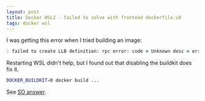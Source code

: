 ```yaml
---
layout: post
title: Docker WSL2 - failed to solve with frontend dockerfile.v0
tags: docker wsl
---
```


I was getting this error when I tried building an image:

```zsh
: failed to create LLB definition: rpc error: code = Unknown desc = error getting credentials - err: exit status 255, out: ``
```

Restarting WSL didn't help, but I found out that disabling the buildkit does fix it.


```zsh
DOCKER_BUILDKIT=0 docker build ...
```

See [SO answer](https://stackoverflow.com/a/66695181).
